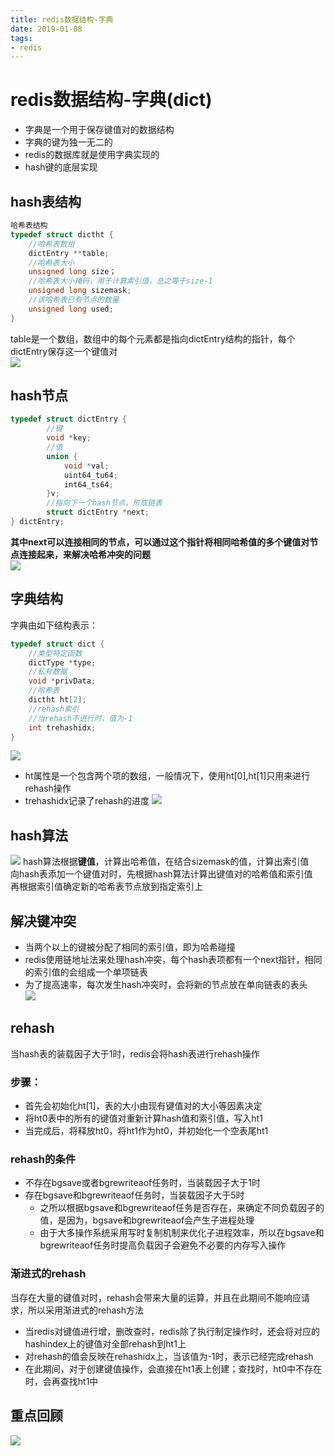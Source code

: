 ```yaml
--- 
title: redis数据结构-字典 
date: 2019-01-08
tags: 
- redis 
---
```

# redis数据结构-字典(dict)
- 字典是一个用于保存键值对的数据结构
- 字典的键为独一无二的
- redis的数据库就是使用字典实现的
- hash键的底层实现
## hash表结构
```c
哈希表结构
typedef struct dictht {
    //哈希表数组
    dictEntry **table;
    //哈希表大小
    unsigned long size；
    //哈希表大小掩码，用于计算索引值，总之等于size-1
    unsigned long sizemask;
    //该哈希表已有节点的数量
    unsigned long used;
}
```
table是一个数组，数组中的每个元素都是指向dictEntry结构的指针，每个dictEntry保存这一个键值对    
![](https://cdn.jsdelivr.net/gh/nber1994/fu0k@master/uPic/20181115172104868_1544804852.png)

## hash节点
```c
typedef struct dictEntry {
        //键
        void *key;
        //值
        union {
            void *val;
            uint64_tu64;
            int64_ts64;
        }v;
        //指向下一个hash节点，形成链表
        struct dictEntry *next;
} dictEntry;
```
**其中next可以连接相同的节点，可以通过这个指针将相同哈希值的多个键值对节点连接起来，来解决哈希冲突的问题**    
![](https://cdn.jsdelivr.net/gh/nber1994/fu0k@master/uPic/20181115172834333_457855334.png)

## 字典结构
字典由如下结构表示：    
```c
typedef struct dict {
    //类型特定函数
    dictType *type;
    //私有数据
    void *privData;
    //哈希表
    dictht ht[2];
    //rehash索引
    //当rehash不进行时，值为-1
    int trehashidx;
}
```
![](https://cdn.jsdelivr.net/gh/nber1994/fu0k@master/uPic/20181115173314833_740691337.png)

- ht属性是一个包含两个项的数组，一般情况下，使用ht[0],ht[1]只用来进行rehash操作
- trehashidx记录了rehash的进度
![](https://cdn.jsdelivr.net/gh/nber1994/fu0k@master/uPic/20181115173716041_1984082947.png)

## hash算法
![](https://cdn.jsdelivr.net/gh/nber1994/fu0k@master/uPic/20181116211409933_732195149.png)
hash算法根据**键值**，计算出哈希值，在结合sizemask的值，计算出索引值    
向hash表添加一个键值对时，先根据hash算法计算出键值对的哈希值和索引值    
再根据索引值确定新的哈希表节点放到指定索引上

## 解决键冲突
- 当两个以上的键被分配了相同的索引值，即为哈希碰撞
- redis使用链地址法来处理hash冲突，每个hash表项都有一个next指针，相同的索引值的会组成一个单项链表    
- 为了提高速率，每次发生hash冲突时，会将新的节点放在单向链表的表头    
 ![](https://cdn.jsdelivr.net/gh/nber1994/fu0k@master/uPic/20181116211119221_356019613.png)

## rehash
当hash表的装载因子大于1时，redis会将hash表进行rehash操作
### 步骤：
- 首先会初始化ht[1]，表的大小由现有键值对的大小等因素决定
- 将ht0表中的所有的键值对重新计算hash值和索引值，写入ht1
- 当完成后，将释放ht0，将ht1作为ht0，并初始化一个空表尾ht1

### rehash的条件
- 不存在bgsave或者bgrewriteaof任务时，当装载因子大于1时
- 存在bgsave和bgrewriteaof任务时，当装载因子大于5时
    - 之所以根据bgsave和bgrewriteaof任务是否存在，来确定不同负载因子的值，是因为，bgsave和bgrewriteaof会产生子进程处理    
    - 由于大多操作系统采用写时复制机制来优化子进程效率，所以在bgsave和bgrewriteaof任务时提高负载因子会避免不必要的内存写入操作

### 渐进式的rehash
当存在大量的键值对时，rehash会带来大量的运算，并且在此期间不能响应请求，所以采用渐进式的rehash方法
- 当redis对键值进行增，删改查时，redis除了执行制定操作时，还会将对应的hashindex上的键值对全部rehash到ht1上
- 对rehash的值会反映在rehashidx上，当该值为-1时，表示已经完成rehash
- 在此期间，对于创建键值操作，会直接在ht1表上创建；查找时，ht0中不存在时，会再查找ht1中

## 重点回顾
![](https://cdn.jsdelivr.net/gh/nber1994/fu0k@master/uPic/20181116214218903_922571933.png)
